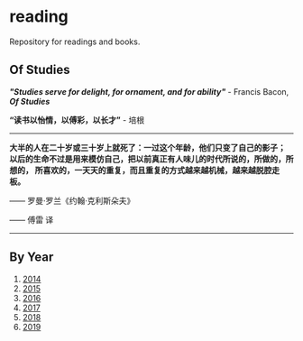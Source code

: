 reading
=======

Repository for readings and books.

## Of Studies
***"Studies serve for delight, for ornament, and for ability"*** - Francis Bacon, ***Of Studies***

**“读书以怡情，以傅彩，以长才”** - 培根

----------

**大半的人在二十岁或三十岁上就死了：一过这个年龄，他们只变了自己的影子；
以后的生命不过是用来模仿自己，把以前真正有人味儿的时代所说的，所做的，所想的，
所喜欢的，一天天的重复，而且重复的方式越来越机械，越来越脱腔走板。**

  —— 罗曼·罗兰《约翰·克利斯朵夫》

  —— 傅雷 译

----------

## By Year
1. [2014](2014/)
1. [2015](2015/)
1. [2016](2016/)
1. [2017](2017/)
1. [2018](2018/)
1. [2019](2019/)
